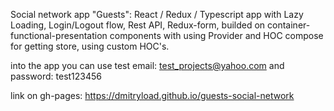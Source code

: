 Social network app "Guests":
React / Redux / Typescript app with Lazy Loading,
Login/Logout flow, Rest API, Redux-form,
builded on container-functional-presentation components with using Provider and HOC compose for getting store,
using custom HOC's.

into the app you can use test email: test_projects@yahoo.com
and password: test123456

link on gh-pages: https://dmitryload.github.io/guests-social-network
